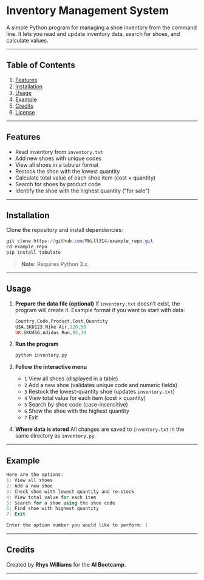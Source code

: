 # Inventory Management System

A simple Python program for managing a shoe inventory from the command line.
It lets you read and update inventory data, search for shoes, and calculate values.

---

## Table of Contents
1. [Features](#features)
2. [Installation](#installation)
3. [Usage](#usage)
4. [Example](#example)
5. [Credits](#credits)
6. [License](#license)

---

## Features
- Read inventory from `inventory.txt`
- Add new shoes with unique codes
- View all shoes in a tabular format
- Restock the shoe with the lowest quantity
- Calculate total value of each shoe item (cost × quantity)
- Search for shoes by product code
- Identify the shoe with the highest quantity ("for sale")

---

## Installation

Clone the repository and install dependencies:

```powershell
git clone https://github.com/RWill314/example_repo.git
cd example_repo
pip install tabulate
```

> **Note:** Requires Python 3.x.

---

## Usage

1. **Prepare the data file (optional)**
   If `inventory.txt` doesn’t exist, the program will create it.
   Example format if you want to start with data:

   ```powershell
   Country,Code,Product,Cost,Quantity
   USA,SKU123,Nike Air,120,50
   UK,SKU456,Adidas Run,95,30
   ```

2. **Run the program**

   ```powershell
   python inventory.py
   ```

3. **Follow the interactive menu**
   - `1` View all shoes (displayed in a table)
   - `2` Add a new shoe (validates unique code and numeric fields)
   - `3` Restock the lowest-quantity shoe (updates `inventory.txt`)
   - `4` View total value for each item (cost × quantity)
   - `5` Search by shoe code (case-insensitive)
   - `6` Show the shoe with the highest quantity
   - `7` Exit

4. **Where data is stored**
   All changes are saved to `inventory.txt` in the same directory as `inventory.py`.

---

## Example

```powershell
Here are the options:
1: View all shoes
2: Add a new shoe
3: Check shoe with lowest quantity and re-stock
4: View total value for each item
5: Search for a shoe using the shoe code
6: Find shoe with highest quantity
7: Exit

Enter the option number you would like to perform: 1
```

---

## Credits

Created by **Rhys Williams** for the **AI Bootcamp**.

---

